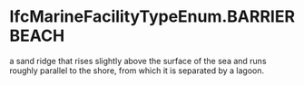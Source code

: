 IfcMarineFacilityTypeEnum.BARRIERBEACH
======================================
a sand ridge that rises slightly above the surface of the sea and runs roughly
parallel to the shore, from which it is separated by a lagoon.


